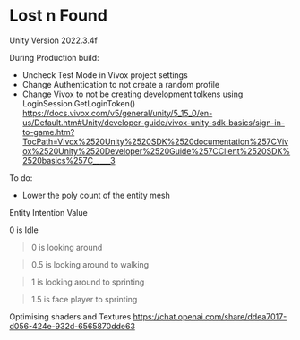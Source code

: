 # Lost n Found

Unity Version 2022.3.4f

During Production build:
- Uncheck Test Mode in Vivox project settings
- Change Authentication to not create a random profile
- Change Vivox to not be creating development tolkens using LoginSession.GetLoginToken()
 https://docs.vivox.com/v5/general/unity/5_15_0/en-us/Default.htm#Unity/developer-guide/vivox-unity-sdk-basics/sign-in-to-game.htm?TocPath=Vivox%2520Unity%2520SDK%2520documentation%257CVivox%2520Unity%2520Developer%2520Guide%257CClient%2520SDK%2520basics%257C_____3

 To do:

 - Lower the poly count of the entity mesh


Entity Intention Value

0 is Idle
> 0 is looking around

> 0.5 is looking around to walking

> 1 is looking around to sprinting

> 1.5 is face player to sprinting

Optimising shaders and Textures
https://chat.openai.com/share/ddea7017-d056-424e-932d-6565870dde63